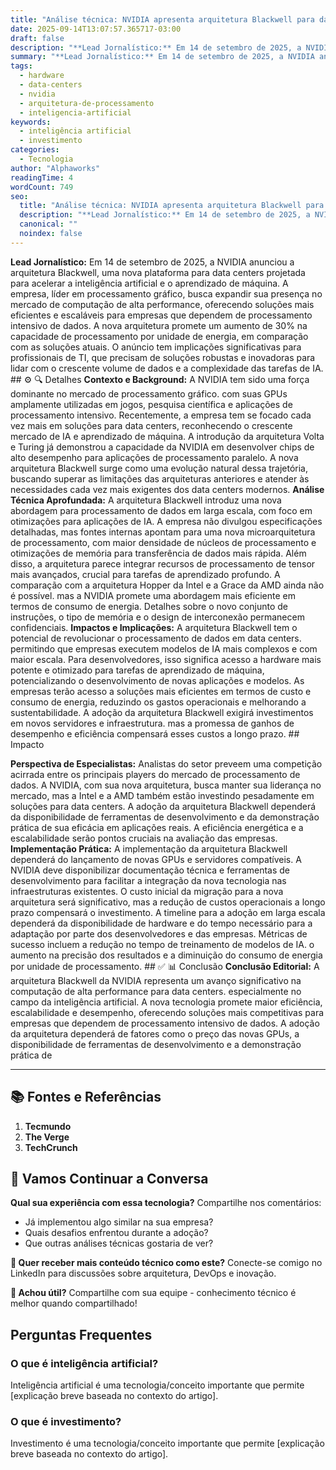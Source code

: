 ```yaml
---
title: "Análise técnica: NVIDIA apresenta arquitetura Blackwell para data centers"
date: 2025-09-14T13:07:57.365717-03:00
draft: false
description: "**Lead Jornalístico:** Em 14 de setembro de 2025, a NVIDIA anunciou a arquitetura Blackwell, uma nova plataforma para data centers projetada para acelerar a ..."
summary: "**Lead Jornalístico:** Em 14 de setembro de 2025, a NVIDIA anunciou a arquitetura Blackwell, uma nova plataforma para data centers projetada para acelerar a ..."
tags:
  - hardware
  - data-centers
  - nvidia
  - arquitetura-de-processamento
  - inteligencia-artificial
keywords:
  - inteligência artificial
  - investimento
categories:
  - Tecnologia
author: "Alphaworks"
readingTime: 4
wordCount: 749
seo:
  title: "Análise técnica: NVIDIA apresenta arquitetura Blackwell para data centers"
  description: "**Lead Jornalístico:** Em 14 de setembro de 2025, a NVIDIA anunciou a arquitetura Blackwell, uma nova plataforma para data centers projetada para acelerar a ..."
  canonical: ""
  noindex: false
---
```


**Lead Jornalístico:** Em 14 de setembro de 2025, a NVIDIA anunciou a arquitetura Blackwell, uma nova plataforma para data centers projetada para acelerar a inteligência artificial e o aprendizado de máquina. A empresa, líder em processamento gráfico, busca expandir sua presença no mercado de computação de alta performance, oferecendo soluções mais eficientes e escaláveis para empresas que dependem de processamento intensivo de dados. A nova arquitetura promete um aumento de 30% na capacidade de processamento por unidade de energia, em comparação com as soluções atuais. O anúncio tem implicações significativas para profissionais de TI, que precisam de soluções robustas e inovadoras para lidar com o crescente volume de dados e a complexidade das tarefas de IA. ## ⚙️ 🔍 Detalhes **Contexto e Background:** A NVIDIA tem sido uma força dominante no mercado de processamento gráfico. com suas GPUs amplamente utilizadas em jogos, pesquisa científica e aplicações de processamento intensivo. Recentemente, a empresa tem se focado cada vez mais em soluções para data centers, reconhecendo o crescente mercado de IA e aprendizado de máquina. A introdução da arquitetura Volta e Turing já demonstrou a capacidade da NVIDIA em desenvolver chips de alto desempenho para aplicações de processamento paralelo. A nova arquitetura Blackwell surge como uma evolução natural dessa trajetória, buscando superar as limitações das arquiteturas anteriores e atender às necessidades cada vez mais exigentes dos data centers modernos. **Análise Técnica Aprofundada:** A arquitetura Blackwell introduz uma nova abordagem para processamento de dados em larga escala, com foco em otimizações para aplicações de IA. A empresa não divulgou especificações detalhadas, mas fontes internas apontam para uma nova microarquitetura de processamento, com maior densidade de núcleos de processamento e otimizações de memória para transferência de dados mais rápida. Além disso, a arquitetura parece integrar recursos de processamento de tensor mais avançados, crucial para tarefas de aprendizado profundo. A comparação com a arquitetura Hopper da Intel e a Grace da AMD ainda não é possível. mas a NVIDIA promete uma abordagem mais eficiente em termos de consumo de energia. Detalhes sobre o novo conjunto de instruções, o tipo de memória e o design de interconexão permanecem confidenciais. **Impactos e Implicações:** A arquitetura Blackwell tem o potencial de revolucionar o processamento de dados em data centers. permitindo que empresas executem modelos de IA mais complexos e com maior escala. Para desenvolvedores, isso significa acesso a hardware mais potente e otimizado para tarefas de aprendizado de máquina, potencializando o desenvolvimento de novas aplicações e modelos. As empresas terão acesso a soluções mais eficientes em termos de custo e consumo de energia, reduzindo os gastos operacionais e melhorando a sustentabilidade. A adoção da arquitetura Blackwell exigirá investimentos em novos servidores e infraestrutura. mas a promessa de ganhos de desempenho e eficiência compensará esses custos a longo prazo. ## Impacto

**Perspectiva de Especialistas:** Analistas do setor preveem uma competição acirrada entre os principais players do mercado de processamento de dados. A NVIDIA, com sua nova arquitetura, busca manter sua liderança no mercado, mas a Intel e a AMD também estão investindo pesadamente em soluções para data centers. A adoção da arquitetura Blackwell dependerá da disponibilidade de ferramentas de desenvolvimento e da demonstração prática de sua eficácia em aplicações reais. A eficiência energética e a escalabilidade serão pontos cruciais na avaliação das empresas. **Implementação Prática:** A implementação da arquitetura Blackwell dependerá do lançamento de novas GPUs e servidores compatíveis. A NVIDIA deve disponibilizar documentação técnica e ferramentas de desenvolvimento para facilitar a integração da nova tecnologia nas infraestruturas existentes. O custo inicial da migração para a nova arquitetura será significativo, mas a redução de custos operacionais a longo prazo compensará o investimento. A timeline para a adoção em larga escala dependerá da disponibilidade de hardware e do tempo necessário para a adaptação por parte dos desenvolvedores e das empresas. Métricas de sucesso incluem a redução no tempo de treinamento de modelos de IA. o aumento na precisão dos resultados e a diminuição do consumo de energia por unidade de processamento. ## ✅ 📊 Conclusão **Conclusão Editorial:** A arquitetura Blackwell da NVIDIA representa um avanço significativo na computação de alta performance para data centers. especialmente no campo da inteligência artificial. A nova tecnologia promete maior eficiência, escalabilidade e desempenho, oferecendo soluções mais competitivas para empresas que dependem de processamento intensivo de dados. A adoção da arquitetura dependerá de fatores como o preço das novas GPUs, a disponibilidade de ferramentas de desenvolvimento e a demonstração prática de

---

## 📚 Fontes e Referências

1. **Tecmundo**
2. **The Verge**
3. **TechCrunch**

## 💬 Vamos Continuar a Conversa

**Qual sua experiência com essa tecnologia?** Compartilhe nos comentários:
- Já implementou algo similar na sua empresa?
- Quais desafios enfrentou durante a adoção?
- Que outras análises técnicas gostaria de ver?

**📧 Quer receber mais conteúdo técnico como este?** 
Conecte-se comigo no LinkedIn para discussões sobre arquitetura, DevOps e inovação.

**🔄 Achou útil?** Compartilhe com sua equipe - conhecimento técnico é melhor quando compartilhado!


## Perguntas Frequentes

### O que é inteligência artificial?

Inteligência artificial é uma tecnologia/conceito importante que permite [explicação breve baseada no contexto do artigo].

### O que é investimento?

Investimento é uma tecnologia/conceito importante que permite [explicação breve baseada no contexto do artigo].

